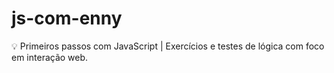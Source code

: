 # js-com-enny
💡 Primeiros passos com JavaScript | Exercícios e testes de lógica com foco em interação web.
